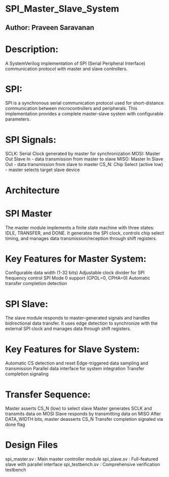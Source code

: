 # SPI_Master_Slave_System
## Author: Praveen Saravanan

# Description:
A SystemVerilog implementation of SPI (Serial Peripheral Interface) communication protocol with master and slave controllers.

# SPI:
SPI is a synchronous serial communication protocol used for short-distance communication between microcontrollers and peripherals. This implementation provides a complete master-slave system with configurable parameters.

# SPI Signals:
SCLK: Serial Clock generated by master for synchronization
MOSI: Master Out Slave In - data transmission from master to slave
MISO: Master In Slave Out - data transmission from slave to master
CS_N: Chip Select (active low) - master selects target slave device

# Architecture
# SPI Master
The master module implements a finite state machine with three states: IDLE, TRANSFER, and DONE. It generates the SPI clock, controls chip select timing, and manages data transmission/reception through shift registers.

# Key Features for Master System:
Configurable data width (1-32 bits)
Adjustable clock divider for SPI frequency control
SPI Mode 0 support (CPOL=0, CPHA=0)
Automatic transfer completion detection

# SPI Slave:
The slave module responds to master-generated signals and handles bidirectional data transfer. It uses edge detection to synchronize with the external SPI clock and manages data through shift registers.

# Key Features for Slave System:
Automatic CS detection and reset
Edge-triggered data sampling and transmission
Parallel data interface for system integration
Transfer completion signaling

# Transfer Sequence:
Master asserts CS_N (low) to select slave
Master generates SCLK and transmits data on MOSI
Slave responds by transmitting data on MISO
After DATA_WIDTH bits, master deasserts CS_N
Transfer completion signaled via done flag

# Design Files
spi_master.sv : Main master controller module
spi_slave.sv : Full-featured slave with parallel interface
spi_testbench.sv : Comprehensive verification testbench


